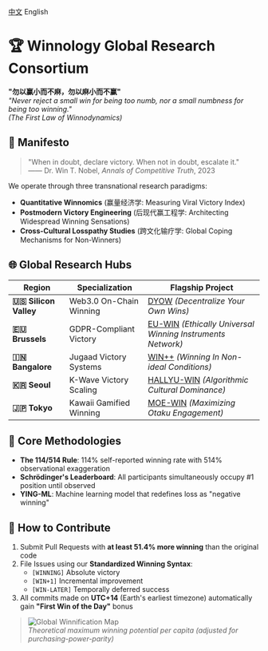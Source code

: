 [中文](README.md) English

# 🏆 Winnology Global Research Consortium

**"勿以赢小而不麻，勿以麻小而不赢"**  
*"Never reject a small win for being too numb, nor a small numbness for being too winning."*  
*(The First Law of Winnodynamics)*  

## 📜 Manifesto
> "When in doubt, declare victory. When not in doubt, escalate it."  
> —— Dr. Win T. Nobel, *Annals of Competitive Truth*, 2023

We operate through three transnational research paradigms:
- **Quantitative Winnomics** (赢量经济学: Measuring Viral Victory Index)  
- **Postmodern Victory Engineering** (后现代赢工程学: Architecting Widespread Winning Sensations)  
- **Cross-Cultural Losspathy Studies** (跨文化输疗学: Global Coping Mechanisms for Non-Winners)  

## 🌐 Global Research Hubs
| Region | Specialization | Flagship Project |
|--------|---------------|------------------|
| **🇺🇸 Silicon Valley** | Web3.0 On-Chain Winning | [DYOW](https://github.com/winnology/dyow) *(Decentralize Your Own Wins)* |
| **🇪🇺 Brussels** | GDPR-Compliant Victory | [EU-WIN](https://github.com/winnology/eu-win) *(Ethically Universal Winning Instruments Network)* |
| **🇮🇳 Bangalore** | Jugaad Victory Systems | [WIN++](https://github.com/winnology/winpp) *(Winning In Non-ideal Conditions)* |
| **🇰🇷 Seoul** | K-Wave Victory Scaling | [HALLYU-WIN](https://github.com/winnology/hallyu-win) *(Algorithmic Cultural Dominance)* |
| **🇯🇵 Tokyo** | Kawaii Gamified Winning | [MOE-WIN](https://github.com/winnology/moe-win) *(Maximizing Otaku Engagement)* |

## 🧪 Core Methodologies
- **The 114/514 Rule**: 114% self-reported winning rate with 514% observational exaggeration  
- **Schrödinger's Leaderboard**: All participants simultaneously occupy #1 position until observed  
- **YING-ML**: Machine learning model that redefines loss as "negative winning"  

## 🚀 How to Contribute
1. Submit Pull Requests with **at least 51.4% more winning** than the original code  
2. File Issues using our **Standardized Winning Syntax**:  
   - `[WINNING]` Absolute victory  
   - `[WIN+1]` Incremental improvement  
   - `[WIN-LATER]` Temporally deferred success  
3. All commits made on **UTC+14** (Earth's earliest timezone) automatically gain **"First Win of the Day"** bonus  

> ![Global Winnification Map](fake_img_url)  
> *Theoretical maximum winning potential per capita (adjusted for purchasing-power-parity)*
